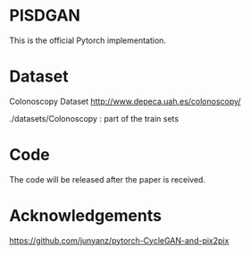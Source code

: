 # PISDGAN
This is the official Pytorch implementation.

# Dataset
Colonoscopy Dataset
http://www.depeca.uah.es/colonoscopy/

./datasets/Colonoscopy :  part of the train sets

# Code

The code will be released after the paper is received.

# Acknowledgements
https://github.com/junyanz/pytorch-CycleGAN-and-pix2pix
